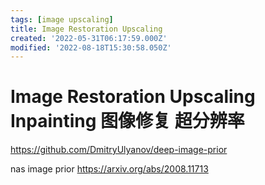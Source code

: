 ```yaml
---
tags: [image upscaling]
title: Image Restoration Upscaling
created: '2022-05-31T06:17:59.000Z'
modified: '2022-08-18T15:30:58.050Z'
---
```


# Image Restoration Upscaling Inpainting 图像修复 超分辨率

https://github.com/DmitryUlyanov/deep-image-prior

nas image prior
https://arxiv.org/abs/2008.11713
